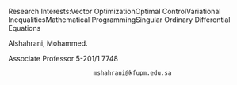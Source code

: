 Research Interests:Vector OptimizationOptimal ControlVariational InequalitiesMathematical ProgrammingSingular Ordinary Differential Equations

Alshahrani, Mohammed.
                
Associate Professor
 5-201/1
 7748



                            mshahrani@kfupm.edu.sa

